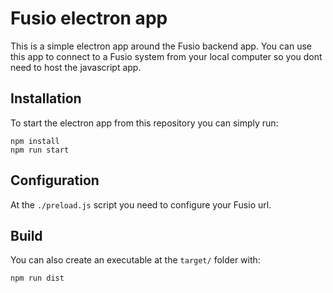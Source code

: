 # Fusio electron app

This is a simple electron app around the Fusio backend app. You can use this
app to connect to a Fusio system from your local computer so you dont need to
host the javascript app.

## Installation

To start the electron app from this repository you can simply run:

```
npm install
npm run start
```

## Configuration

At the `./preload.js` script you need to configure your Fusio url.

## Build

You can also create an executable at the `target/` folder with:

```
npm run dist
```
